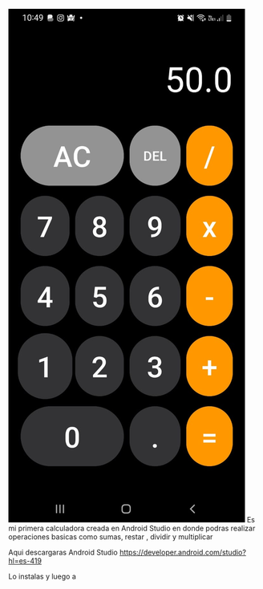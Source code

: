 ![](https://github.com/SantiagoGMG/Calculadora_Android_Studios/blob/master/calcluadora.jpg)
Es mi primera calculadora creada en Android Studio en donde podras realizar operaciones basicas como sumas, restar , dividir y multiplicar

Aqui descargaras Android Studio
https://developer.android.com/studio?hl=es-419

Lo instalas y luego a
